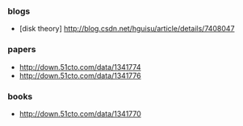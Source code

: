 ### blogs
* [disk theory] http://blog.csdn.net/hguisu/article/details/7408047

### papers
* http://down.51cto.com/data/1341774
* http://down.51cto.com/data/1341776

### books
* http://down.51cto.com/data/1341770
